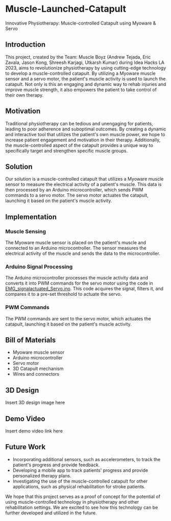 # Muscle-Launched-Catapult
Innovative Physiotherapy: Muscle-controlled Catapult using Myoware &amp; Servo


## Introduction

This project, created by the Team: Muscle Boyz (Andrew Tejada, Eric Zavala, Jason Kong, Shreesh Karjagi, Utkarsh Kumar) during Idea Hacks LA 2023, aims to revolutionize physiotherapy by using cutting-edge technology to develop a muscle-controlled catapult. By utilizing a Myoware muscle sensor and a servo motor, the patient's muscle activity is used to launch the catapult. Not only is this an engaging and dynamic way to rehab injuries and improve muscle strength, it also empowers the patient to take control of their own therapy.

## Motivation

Traditional physiotherapy can be tedious and unengaging for patients, leading to poor adherence and suboptimal outcomes. By creating a dynamic and interactive tool that utilizes the patient's own muscle power, we hope to increase patient engagement and motivation in their therapy. Additionally, the muscle-controlled aspect of the catapult provides a unique way to specifically target and strengthen specific muscle groups.

## Solution

Our solution is a muscle-controlled catapult that utilizes a Myoware muscle sensor to measure the electrical activity of a patient's muscle. This data is then processed by an Arduino microcontroller, which sends PWM commands to a servo motor. The servo motor actuates the catapult, launching it based on the patient's muscle activity.

## Implementation

### Muscle Sensing
The Myoware muscle sensor is placed on the patient's muscle and connected to an Arduino microcontroller. The sensor measures the electrical activity of the muscle and sends the data to the microcontroller.

### Arduino Signal Processing
The Arduino microcontroller processes the muscle activity data and converts it into PWM commands for the servo motor using the code in [EMG_signalactuated_Servo.ino](https://github.com/shreeshkarjagi/Muscle-Launched-Catapult/blob/main/EMG_signalactuated_Servo.ino). This code acquires the signal, filters it, and compares it to a pre-set threshold to actuate the servo.


### PWM Commands
The PWM commands are sent to the servo motor, which actuates the catapult, launching it based on the patient's muscle activity.

## Bill of Materials

- Myoware muscle sensor
- Arduino microcontroller
- Servo motor
- 3D Catapult mechanism
- Wires and connectors

## 3D Design

Insert 3D design image here

## Demo Video

Insert demo video link here

## Future Work

- Incorporating additional sensors, such as accelerometers, to track the patient's progress and provide feedback.
- Developing a mobile app to track patients' progress and provide personalized therapy plans.
- Investigating the use of the muscle-controlled catapult for other applications, such as physical rehabilitation for stroke patients.

We hope that this project serves as a proof of concept for the potential of using muscle-controlled technology in physiotherapy and other rehabilitation settings. We are excited to see how this technology can be further developed and utilized in the future.

